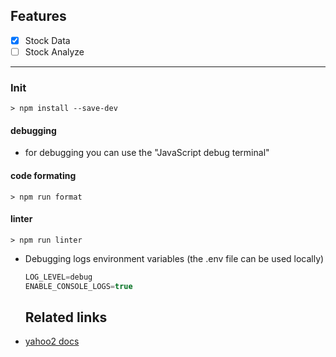 ## **Features**
* [X] Stock Data
* [ ] Stock Analyze
---
### **Init**

```shell
> npm install --save-dev
```
#### **debugging**

* for debugging you can use the "JavaScript debug terminal"

#### **code formating**

```shell
> npm run format
```
#### **linter**

```shell
> npm run linter
```
* Debugging logs environment variables (the .env file can be used locally)

  ```Typescript
  LOG_LEVEL=debug
  ENABLE_CONSOLE_LOGS=true
  ```

  ## Related links

* [yahoo2 docs](https://github.com/gadicc/node-yahoo-finance2)
